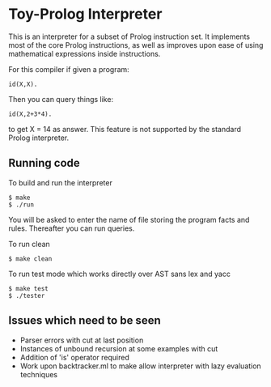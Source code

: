 # Toy-Prolog Interpreter
This is an interpreter for a subset of Prolog instruction set. It implements most of the core Prolog instructions, as well as improves upon ease of using mathematical expressions inside instructions.

For this compiler if given a program:
```
id(X,X).
```
Then you can query things like:
```
id(X,2+3*4).
```
to get X = 14 as answer.
This feature is not supported by the standard Prolog interpreter.

## Running code
To build and run the interpreter
```
$ make
$ ./run
```
You will be asked to enter the name of file storing the program facts and rules.
Thereafter you can run queries.

To run clean
```
$ make clean
```
To run test mode which works directly over AST sans lex and yacc
```
$ make test
$ ./tester
```

## Issues which need to be seen

* Parser errors with cut at last position
* Instances of unbound recursion at some examples with cut
* Addition of 'is' operator required
* Work upon backtracker.ml to make allow interpreter with lazy evaluation techniques
